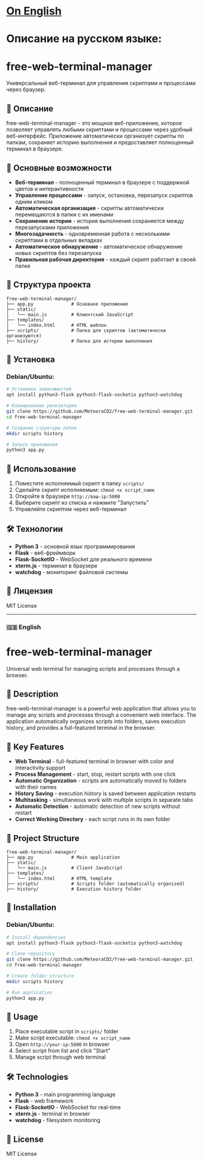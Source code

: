 # [On English](https://github.com/MeteoraCD2/free-web-terminal-manager/#-english)  
# Описание на русском языке:
# free-web-terminal-manager

Универсальный веб-терминал для управления скриптами и процессами через браузер.

## 📖 Описание

free-web-terminal-manager - это мощное веб-приложение, которое позволяет управлять любыми скриптами и процессами через удобный веб-интерфейс. Приложение автоматически организует скрипты по папкам, сохраняет историю выполнения и предоставляет полноценный терминал в браузере.

## 🌟 Основные возможности

- **Веб-терминал** - полноценный терминал в браузере с поддержкой цветов и интерактивности
- **Управление процессами** - запуск, остановка, перезапуск скриптов одним кликом
- **Автоматическая организация** - скрипты автоматически перемещаются в папки с их именами
- **Сохранение истории** - история выполнения сохраняется между перезапусками приложения
- **Многозадачность** - одновременная работа с несколькими скриптами в отдельных вкладках
- **Автоматическое обнаружение** - автоматическое обнаружение новых скриптов без перезапуска
- **Правильная рабочая директория** - каждый скрипт работает в своей папке

## 📁 Структура проекта

```
free-web-terminal-manager/
├── app.py              # Основное приложение
├── static/
│   └── main.js         # Клиентский JavaScript
├── templates/
│   └── index.html      # HTML шаблон
├── scripts/            # Папка для скриптов (автоматически организуются)
├── history/            # Папка для истории выполнения
```

## 🚀 Установка

### Debian/Ubuntu:
```bash
# Установка зависимостей
apt install python3-flask python3-flask-socketio python3-watchdog

# Клонирование репозитория
git clone https://github.com/MeteoraCD2/free-web-terminal-manager.git
cd free-web-terminal-manager

# Создание структуры папок
mkdir scripts history

# Запуск приложения
python3 app.py
```

## 📖 Использование

1. Поместите исполняемый скрипт в папку `scripts/`
2. Сделайте скрипт исполняемым: `chmod +x script_name`
3. Откройте в браузере `http://ваш-ip:5000`
4. Выберите скрипт из списка и нажмите "Запустить"
5. Управляйте скриптом через веб-терминал

## 🛠 Технологии

- **Python 3** - основной язык программирования
- **Flask** - веб-фреймворк
- **Flask-SocketIO** - WebSocket для реального времени
- **xterm.js** - терминал в браузере
- **watchdog** - мониторинг файловой системы

## 📄 Лицензия

MIT License

---

### 🇬🇧 English

# free-web-terminal-manager

Universal web terminal for managing scripts and processes through a browser.

## 📖 Description

free-web-terminal-manager is a powerful web application that allows you to manage any scripts and processes through a convenient web interface. The application automatically organizes scripts into folders, saves execution history, and provides a full-featured terminal in the browser.

## 🌟 Key Features

- **Web Terminal** - full-featured terminal in browser with color and interactivity support
- **Process Management** - start, stop, restart scripts with one click
- **Automatic Organization** - scripts are automatically moved to folders with their names
- **History Saving** - execution history is saved between application restarts
- **Multitasking** - simultaneous work with multiple scripts in separate tabs
- **Automatic Detection** - automatic detection of new scripts without restart
- **Correct Working Directory** - each script runs in its own folder

## 📁 Project Structure

```
free-web-terminal-manager/
├── app.py              # Main application
├── static/
│   └── main.js         # Client JavaScript
├── templates/
│   └── index.html      # HTML template
├── scripts/            # Scripts folder (automatically organized)
├── history/            # Execution history folder
```

## 🚀 Installation

### Debian/Ubuntu:
```bash
# Install dependencies
apt install python3-flask python3-flask-socketio python3-watchdog

# Clone repository
git clone https://github.com/MeteoraCD2/free-web-terminal-manager.git
cd free-web-terminal-manager

# Create folder structure
mkdir scripts history

# Run application
python3 app.py
```

## 📖 Usage

1. Place executable script in `scripts/` folder
2. Make script executable: `chmod +x script_name`
3. Open `http://your-ip:5000` in browser
4. Select script from list and click "Start"
5. Manage script through web terminal

## 🛠 Technologies

- **Python 3** - main programming language
- **Flask** - web framework
- **Flask-SocketIO** - WebSocket for real-time
- **xterm.js** - terminal in browser
- **watchdog** - filesystem monitoring

## 📄 License

MIT License
